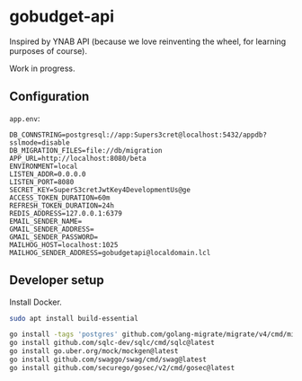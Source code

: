 # gobudget-api

Inspired by YNAB API (because we love reinventing the wheel, for learning purposes of course).

Work in progress.

## Configuration

`app.env`:

```config
DB_CONNSTRING=postgresql://app:Supers3cret@localhost:5432/appdb?sslmode=disable
DB_MIGRATION_FILES=file://db/migration
APP_URL=http://localhost:8080/beta
ENVIRONMENT=local
LISTEN_ADDR=0.0.0.0
LISTEN_PORT=8080
SECRET_KEY=SuperS3cretJwtKey4DevelopmentUs@ge
ACCESS_TOKEN_DURATION=60m
REFRESH_TOKEN_DURATION=24h
REDIS_ADDRESS=127.0.0.1:6379
EMAIL_SENDER_NAME=
GMAIL_SENDER_ADDRESS=
GMAIL_SENDER_PASSWORD=
MAILHOG_HOST=localhost:1025
MAILHOG_SENDER_ADDRESS=gobudgetapi@localdomain.lcl
```

## Developer setup

Install Docker.

```bash
sudo apt install build-essential

go install -tags 'postgres' github.com/golang-migrate/migrate/v4/cmd/migrate@latest
go install github.com/sqlc-dev/sqlc/cmd/sqlc@latest
go install go.uber.org/mock/mockgen@latest
go install github.com/swaggo/swag/cmd/swag@latest
go install github.com/securego/gosec/v2/cmd/gosec@latest
```
